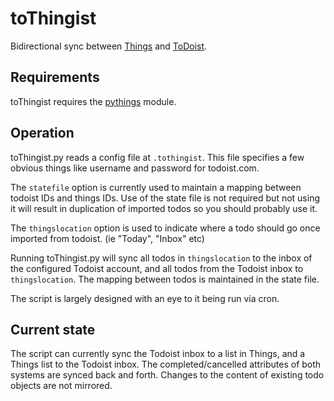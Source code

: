 toThingist
==========

Bidirectional sync between [Things](http://culturedcode.com/things/) and [ToDoist](https://todoist.com).

Requirements
---------
toThingist requires the [pythings](https://github.com/nosmo/pythings) module.

Operation
---------

toThingist.py reads a config file at ```.tothingist```. This file
specifies a few obvious things like username and password for
todoist.com.

The ```statefile``` option is currently used to maintain a mapping
between todoist IDs and things IDs. Use of the state file is not
required but not using it will result in duplication of imported todos
so you should probably use it.

The ```thingslocation``` option is used to indicate where a todo
should go once imported from todoist. (ie "Today", "Inbox" etc)

Running toThingist.py will sync all todos in ```thingslocation``` to
the inbox of the configured Todoist account, and all todos from the
Todoist inbox to ```thingslocation```. The mapping between todos is
maintained in the state file.

The script is largely designed with an eye to it being run via cron.

Current state
---------

The script can currently sync the Todoist inbox to a list in Things,
and a Things list to the Todoist inbox. The completed/cancelled
attributes of both systems are synced back and forth. Changes to
the content of existing todo objects are not mirrored.
